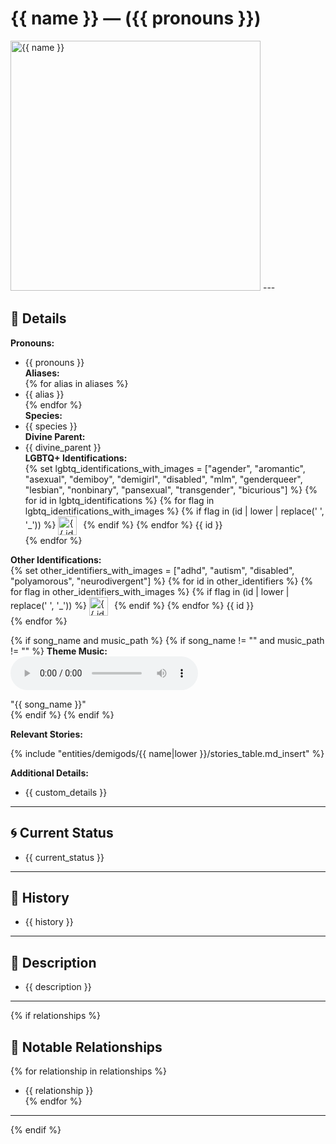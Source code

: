 # {{ name }} — ({{ pronouns }})

<!-- Optional -->
<img src="{{ image_path }}" alt="{{ name }}" width="400" />
---

## 📕 Details
**Pronouns:**  
  - {{ pronouns }}  
**Aliases:**  
{% for alias in aliases %}
  - {{ alias }}  
{% endfor %}  
**Species:**  
  - {{ species }}  
**Divine Parent:**  
  - {{ divine_parent }}  
**LGBTQ+ Identifications:**  
{% set lgbtq_identifications_with_images = ["agender", "aromantic", "asexual", "demiboy", "demigirl", "disabled", "mlm", "genderqueer", "lesbian", "nonbinary", "pansexual", "transgender", "bicurious"] %}
{% for id in lgbtq_identifications %}
  {% for flag in lgbtq_identifications_with_images %}
    {% if flag in (id | lower | replace(' ', '_')) %}
      <img src="../../../flags/{{ flag }}.jpg" alt="{{ id }} flag" width="30" style="vertical-align: middle; margin-right: 6px;">
    {% endif %}
  {% endfor %}
  {{ id }}  
{% endfor %}

**Other Identifications:**  
{% set other_identifiers_with_images = ["adhd", "autism", "disabled", "polyamorous", "neurodivergent"] %}
{% for id in other_identifiers %}
  {% for flag in other_identifiers_with_images %}
    {% if flag in (id | lower | replace(' ', '_')) %}
      <img src="../../../flags/{{ flag }}.jpg" alt="{{ id }} flag" width="30" style="vertical-align: middle; margin-right: 6px;">
    {% endif %}
  {% endfor %}
  {{ id }}  
{% endfor %}

{% if song_name and music_path %}
{% if song_name != "" and music_path != "" %}
**Theme Music:**  
<audio controls>
  <source src="{{ music_path }}" type="audio/mpeg">
  Your browser does not support the audio element.
</audio>

"{{ song_name }}"  
{% endif %}
{% endif %}

**Relevant Stories:**  

{% include "entities/demigods/{{ name|lower }}/stories_table.md_insert" %}  

**Additional Details:**  
  - {{ custom_details }}

---

## 🌀 Current Status
  - {{ current_status }}

---

## 📜 History
  - {{ history }}

---

## 🧠 Description
  - {{ description }}

---

{% if relationships %}
## 🧩 Notable Relationships
{% for relationship in relationships %}
  - {{ relationship }}  
{% endfor %}

---
{% endif %}
